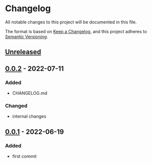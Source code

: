 # Changelog

All notable changes to this project will be documented in this file.

The format is based on [Keep a Changelog](https://keepachangelog.com/en/1.0.0/), and this project adheres to [Semantic Versioning](https://semver.org/spec/v2.0.0.html).

## [Unreleased]

## [0.0.2] - 2022-07-11

### Added

- CHANGELOG.md

### Changed

- internal changes

## [0.0.1] - 2022-06-19

### Added

- first commit

[Unreleased]: https://github.com/drpiou/react-stack/compare/v0.0.2...HEAD
[0.0.2]: https://github.com/drpiou/react-stack/compare/v0.0.1...v0.0.2
[0.0.1]: https://github.com/drpiou/react-stack/releases/tag/v0.0.1
